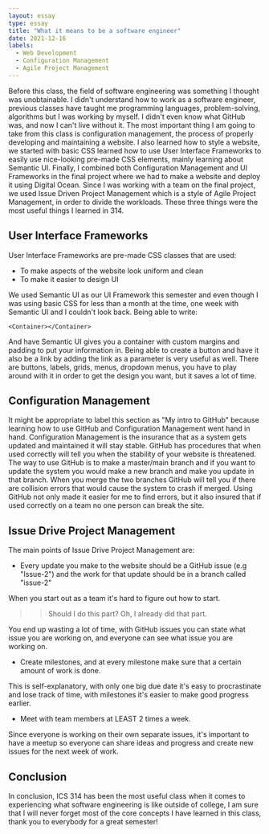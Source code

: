 ```yaml
---
layout: essay
type: essay
title: "What it means to be a software engineer"
date: 2021-12-16
labels:
  - Web Development
  - Configuration Management
  - Agile Project Management
---
```


Before this class, the field of software engineering was something I thought was unobtainable. I didn't understand how to work as a software engineer, previous classes have taught me programming languages, problem-solving, algorithms but I was working by myself. I didn't even know what GitHub was, and now I can't live without it. The most important thing I am going to take from this class is configuration management, the process of properly developing and maintaining a website. I also learned how to style a website, we started with basic CSS learned how to use User Interface Frameworks to easily use nice-looking pre-made CSS elements, mainly learning about Semantic UI. Finally, I combined both Configuration Management and UI Frameworks in the final project where we had to make a website and deploy it using Digital Ocean. Since I was working with a team on the final project, we used Issue Driven Project Management which is a style of Agile Project Management, in order to divide the workloads. These three things were the most useful things I learned in 314.


## User Interface Frameworks

User Interface Frameworks are pre-made CSS classes that are used:

- To make aspects of the website look uniform and clean
- To make it easier to design UI 

We used Semantic UI as our UI Framework this semester and even though I was using basic CSS for less than a month at the time, one week with Semantic UI and I couldn't look back. Being able to write:

```semantic 
<Container></Container>
```

And have Semantic UI gives you a container with custom margins and padding to put your information in. Being able to create a button and have it also be a link by adding the link as a parameter is very useful as well. There are buttons, labels, grids, menus, dropdown menus, you have to play around with it in order to get the design you want, but it saves a lot of time. 

## Configuration Management

It might be appropriate to label this section as "My intro to GitHub" because learning how to use GitHub and Configuration Management went hand in hand. Configuration Management is the insurance that as a system gets updated and maintained it will stay stable. GitHub has procedures that when used correctly will tell you when the stability of your website is threatened. The way to use GitHub is to make a master/main branch and if you want to update the system you would make a new branch and make you update in that branch. When you merge the two branches GitHub will tell you if there are collision errors that would cause the system to crash if merged. Using GitHub not only made it easier for me to find errors, but it also insured that if used correctly on a team no one person can break the site. 


## Issue Drive Project Management 

The main points of Issue Drive Project Management are:

- Every update you make to the website should be a GitHub issue (e.g "Issue-2") and the work for that update should be in a branch called "issue-2" 

When you start out as a team it's hard to figure out how to start. 
>> Should I do this part? 
>> Oh, I already did that part.

You end up wasting a lot of time, with GitHub issues you can state what issue you are working on, and everyone can see what issue you are working on. 

- Create milestones, and at every milestone make sure that a certain amount of work is done.

This is self-explanatory, with only one big due date it's easy to procrastinate and lose track of time, with milestones it's easier to make good progress earlier. 

- Meet with team members at LEAST 2 times a week.

Since everyone is working on their own separate issues, it's important to have a meetup so everyone can share ideas and progress and create new issues for the next week of work.


## Conclusion 

In conclusion, ICS 314 has been the most useful class when it comes to experiencing what software engineering is like outside of college, I am sure that I will never forget most of the core concepts I have learned in this class, thank you to everybody for a great semester!
